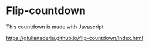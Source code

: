# Flip-countdown

This countdown is made with Javascript

https://giulianaderiu.github.io/flip-countdown/index.html
